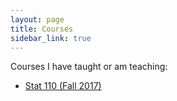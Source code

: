 ```yaml
---
layout: page
title: Courses
sidebar_link: true
---
```



Courses I have taught or am teaching:


* [Stat 110 (Fall 2017)](Stat110-F17.html)